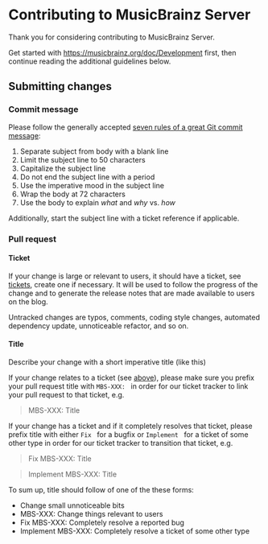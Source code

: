 # Contributing to MusicBrainz Server

Thank you for considering contributing to MusicBrainz Server.

Get started with https://musicbrainz.org/doc/Development first,
then continue reading the additional guidelines below.

## Submitting changes

### Commit message

Please follow the generally accepted [seven rules of a great Git
commit message](https://chris.beams.io/posts/git-commit/#seven-rules):

1. Separate subject from body with a blank line
1. Limit the subject line to 50 characters
1. Capitalize the subject line
1. Do not end the subject line with a period
1. Use the imperative mood in the subject line
1. Wrap the body at 72 characters
1. Use the body to explain _what_ and _why_ vs. _how_

Additionally, start the subject line with a ticket reference if applicable.

### Pull request

#### Ticket

If your change is large or relevant to users, it should have a ticket, see
[tickets](https://tickets.metabrainz.org/issues/?jql=project%20%3D%20MBS),
create one if necessary.  It will be used to follow the progress of
the change and to generate the release notes that are made available
to users on the blog.

Untracked changes are typos, comments, coding style changes, automated
dependency update, unnoticeable refactor, and so on.

#### Title

Describe your change with a short imperative title (like this)

If your change relates to a ticket (see [above](#ticket)), please make sure you
prefix your pull request title with `MBS-XXX: ` in order for our
ticket tracker to link your pull request to that ticket, e.g.

> MBS-XXX: Title

If your change has a ticket and if it completely resolves that ticket, please
prefix title with either `Fix ` for a bugfix or `Implement ` for a ticket of
some other type in order for our ticket tracker to transition that ticket, e.g.

> Fix MBS-XXX: Title

> Implement MBS-XXX: Title

To sum up, title should follow of one of the these forms:

* Change small unnoticeable bits
* MBS-XXX: Change things relevant to users
* Fix MBS-XXX: Completely resolve a reported bug
* Implement MBS-XXX: Completely resolve a ticket of some other type
